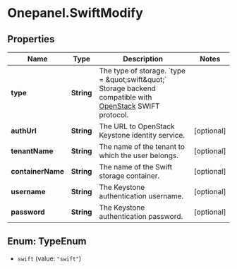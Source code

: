 # Onepanel.SwiftModify

## Properties
Name | Type | Description | Notes
------------ | ------------- | ------------- | -------------
**type** | **String** | The type of storage.  &#x60;type &#x3D; \&quot;swift\&quot;&#x60;  Storage backend compatible with [OpenStack](http://docs.openstack.org/developer/swift/) SWIFT protocol.  | 
**authUrl** | **String** | The URL to OpenStack Keystone identity service. | [optional] 
**tenantName** | **String** | The name of the tenant to which the user belongs. | [optional] 
**containerName** | **String** | The name of the Swift storage container. | [optional] 
**username** | **String** | The Keystone authentication username. | [optional] 
**password** | **String** | The Keystone authentication password. | [optional] 


<a name="TypeEnum"></a>
## Enum: TypeEnum


* `swift` (value: `"swift"`)




